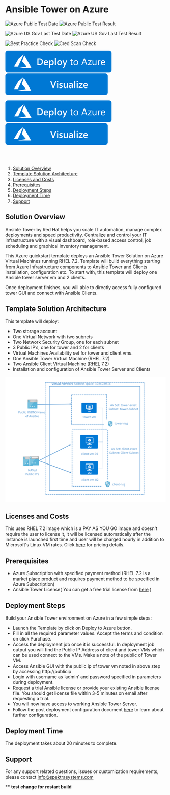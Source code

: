 # Ansible Tower on Azure

![Azure Public Test Date](https://azurequickstartsservice.blob.core.windows.net/badges/ansible-tower-rhel/PublicLastTestDate.svg)
![Azure Public Test Result](https://azurequickstartsservice.blob.core.windows.net/badges/ansible-tower-rhel/PublicDeployment.svg)

![Azure US Gov Last Test Date](https://azurequickstartsservice.blob.core.windows.net/badges/ansible-tower-rhel/FairfaxLastTestDate.svg)
![Azure US Gov Last Test Result](https://azurequickstartsservice.blob.core.windows.net/badges/ansible-tower-rhel/FairfaxDeployment.svg)

![Best Practice Check](https://azurequickstartsservice.blob.core.windows.net/badges/ansible-tower-rhel/BestPracticeResult.svg)
![Cred Scan Check](https://azurequickstartsservice.blob.core.windows.net/badges/ansible-tower-rhel/CredScanResult.svg)

[![Deploy To Azure](https://raw.githubusercontent.com/Azure/azure-quickstart-templates/master/1-CONTRIBUTION-GUIDE/images/deploytoazure.svg?sanitize=true)]("https://portal.azure.com/#create/Microsoft.Template/uri/https%3A%2F%2Fraw.githubusercontent.com%2FAzure%2Fazure-quickstart-templates%2Fmaster%2Fansible-tower-rhel%2Fazuredeploy.json")
[![Visualize](https://raw.githubusercontent.com/Azure/azure-quickstart-templates/master/1-CONTRIBUTION-GUIDE/images/visualizebutton.svg?sanitize=true)]("http://armviz.io/#/?load=https%3A%2F%2Fraw.githubusercontent.com%2FAzure%2Fazure-quickstart-templates%2Fmaster%2Fansible-tower-rhel%2Fazuredeploy.json")

[![Deploy To Azure](https://raw.githubusercontent.com/Azure/azure-quickstart-templates/master/1-CONTRIBUTION-GUIDE/images/deploytoazure.svg?sanitize=true)]("https://portal.azure.com/#create/Microsoft.Template/uri/https%3A%2F%2Fraw.githubusercontent.com%2FAzure%2Fazure-quickstart-templates%2Fmaster%2Fansible-tower-rhel%2Fazuredeploy.json")
[![Visualize](https://raw.githubusercontent.com/Azure/azure-quickstart-templates/master/1-CONTRIBUTION-GUIDE/images/visualizebutton.svg?sanitize=true)]("http://armviz.io/#/?load=https%3A%2F%2Fraw.githubusercontent.com%2FAzure%2Fazure-quickstart-templates%2Fmaster%2Fansible-tower-rhel%2Fazuredeploy.json")

<br> <br>

<!-- TOC -->

1. [Solution Overview](#solution-overview)
2. [Template Solution Architecture ](#template-solution-architecture)
3. [Licenses and Costs ](#licenses-and-costs)
4. [Prerequisites](#prerequisites)
5. [Deployment Steps](#deployment-steps)
6. [Deployment Time](#deployment-time)
7. [Support](#support)

<!-- /TOC -->

## Solution Overview

Ansible Tower by Red Hat helps you scale IT automation, manage complex
deployments and speed productivity. Centralize and control your IT
infrastructure with a visual dashboard, role-based access control, job
scheduling and graphical inventory management.

This Azure quickstart template deploys an Ansible Tower Solution on Azure
Virtual Machines running RHEL 7.2. Template will build everything starting from
Azure Infrastructure components to Ansible Tower and Clients installation,
configuration etc. To start with, this template will deploy one Ansible tower
server vm and 2 clients.

Once deployment finishes, you will able to directly access fully configured
tower GUI and connect with Ansible Clients.

## Template Solution Architecture

This template will deploy:

- Two storage account
- One Virtual Network with two subnets
- Two Network Security Group, one for each subnet
- 3 Public IP’s, one for tower and 2 for clients
- Virtual Machines Availability set for tower and client vms.
- One Ansible Tower Virtual Machine (RHEL 7.2)
- Two Ansible Client Virtual Machine (RHEL 7.2)
- Installation and configuration of Ansible Tower Server and Clients

![Deployment Solution Architecture](https://raw.githubusercontent.com/Azure/azure-quickstart-templates/master/ansible-tower-rhel/images/ansible-architecture.png?raw=true)

## Licenses and Costs

This uses RHEL 7.2 image which is a PAY AS YOU GO image and doesn't require the
user to license it, it will be licensed automatically after the instance is
launched first time and user will be charged hourly in addition to Microsoft's
Linux VM rates. Click
[here](https://azure.microsoft.com/en-gb/pricing/details/virtual-machines/linux/#red-hat)
for pricing details.

## Prerequisites

- Azure Subscription with specified payment method (RHEL 7.2 is a market place
  product and requires payment method to be specified in Azure Subscription)
- Ansible Tower License( You can get a free trial license from
  [here](https://www.ansible.com/license) )

## Deployment Steps

Build your Ansible Tower environment on Azure in a few simple steps:

- Launch the Template by click on Deploy to Azure button.
- Fill in all the required parameter values. Accept the terms and condition on
  click Purchase.
- Access the deployment job once it is successful. In deployment job output you
  will find the Public IP Address of client and tower VMs which can be used
  connect to the VMs. Make a note of the public of Tower VM.
- Access Ansible GUI with the public ip of tower vm noted in above step by
  accessing http://publicip
- Login with username as ‘admin’ and password specified in parameters during
  deployment.
- Request a trial Ansible license or provide your existing Ansible license file.
  You should get license file within 3-5 minutes on email after requesting a
  trial.
- You will now have access to working Ansible Tower Server.
- Follow the post deployment configuration document
  [here](https://raw.githubusercontent.com/Azure/azure-quickstart-templates/master/ansible-tower-rhel/images/ansibletower-postdeployment-configuration-guide.pdf)
  to learn about further configuration.

## Deployment Time

The deployment takes about 20 minutes to complete.

## Support

For any support related questions, issues or customization requirements, please
contact info@spektrasystems.com

\***\* test change for restart build**
